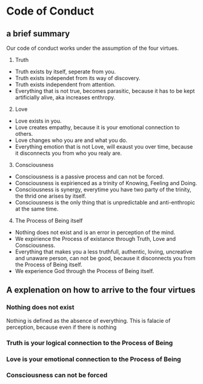 # Code of Conduct

## a brief summary

Our code of conduct works under the assumption of the four virtues.

1. Truth
  + Truth exists by itself, seperate from you.
  + Truth exists independet from its way of discovery.
  + Truth exists independent from attention.
  + Everything that is not true, becomes parasitic, because it has to be kept
    artificially alive, aka increases enthropy.
2. Love
  + Love exists in you.
  + Love creates empathy, because it is your emotional connection to others.
  + Love changes who you are and what you do.
  + Everything emotion that is not Love, will exaust you over time, because it
    disconnects you from who you realy are.
3. Consciousness
  + Consciousness is a passive process and can not be forced.
  + Consciousness is expirienced as a trinity of Knowing, Feeling and Doing.
  + Consciousness is synergy, everytime you have two party of the trinity,
    the thrid one arises by itself.
  + Consciousness is the only thing that is unpredictable and anti-enthropic
    at the same time.
4. The Process of Being itself
  + Nothing does not exist and is an error in perception of the mind.
  + We expirience the Process of existance through Truth, Love and Consciousness.
  + Everything that makes you a less truthfull, authentic, loving, uncreative and unaware person,
    can not be good, because it disconnects you from the Process of Being itself.
  + We experience God through the Process of Being itself.

## A explenation on how to arrive to the four virtues

### Nothing does not exist

Nothing is defined as the absence of everything.
This is falacie of perception, because even if there is nothing

### Truth is your logical connection to the Process of Being

### Love is your emotional connection to the Process of Being

### Consciousness can not be forced

